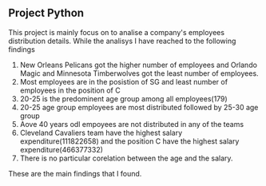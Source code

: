 ## Project Python
This project is mainly focus on to analise a company's employees distribution details.
While the analisys I have reached to the following findings
1. New Orleans Pelicans got the higher number of employees and Orlando Magic and Minnesota Timberwolves got the least number of employees.
2. Most employees are in the posistion of SG and least number of employees in the position of C
3. 20-25 is the predominent age group among all employees(179)
4. 20-25 age group employees are most distributed followed by 25-30 age group
5. Aove 40 years odl empoyees are not distributed in any of the teams
6. Cleveland Cavaliers team have the highest salary expenditure(111822658) and the position C have the highest salary expenditure(466377332)
7. There is no particular corelation between the age and the salary.

These are the main findings that I found.
